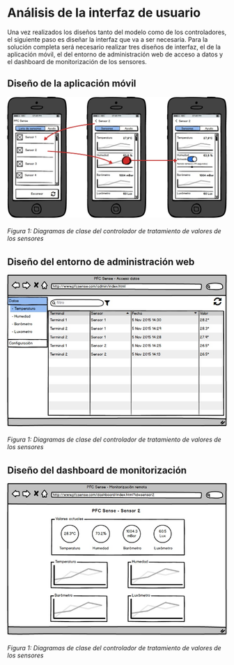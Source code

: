 # Análisis de la interfaz de usuario

Una vez realizados los diseños tanto del modelo como de los controladores, el siguiente paso es diseñar la interfaz que va a ser necesaria. Para la solución completa será necesario realizar tres diseños de interfaz, el de la aplicación móvil, el del entorno de administración web de acceso a datos y el dashboard de monitorización de los sensores.


## Diseño de la aplicación móvil

![Figura 1](./imagenes/mockup_app_movil.jpg)
###### *Figura 1: Diagramas de clase del controlador de tratamiento de valores de los sensores*


## Diseño del entorno de administración web

![Figura 1](./imagenes/mockup_acceso_datos_web.jpg)
###### *Figura 1: Diagramas de clase del controlador de tratamiento de valores de los sensores*


## Diseño del dashboard de monitorización

![Figura 1](./imagenes/mockup_monitorizacion_remota.jpg)
###### *Figura 1: Diagramas de clase del controlador de tratamiento de valores de los sensores*